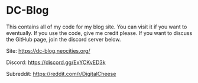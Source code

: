 # DC-Blog
This contains all of my code for my blog site. You can visit it if you want to eventually. If you use the code, give me credit please. If you want to discuss the GitHub page, join the discord server below.

Site: https://dc-blog.neocities.org/

Discord: https://discord.gg/ExYCKvED3k

Subreddit: https://reddit.com/r/DigitalCheese
